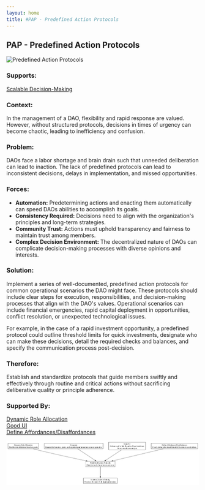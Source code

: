 ```yaml
---
layout: home
title: #PAP - Predefined Action Protocols
---
```


## PAP - Predefined Action Protocols

![Predefined Action Protocols](./output/illustration/predefined_action_protocols_illustration_v3.png)

### Supports:
[Scalable Decision-Making](./scalable_decision_making.html)

### Context:
In the management of a DAO, flexibility and rapid response are valued. However, without structured protocols, decisions in times of urgency can become chaotic, leading to inefficiency and confusion.

### Problem:
DAOs face a labor shortage and brain drain such that unneeded deliberation can lead to inaction. The lack of predefined protocols can lead to inconsistent decisions, delays in implementation, and missed opportunities.

### Forces:
- **Automation:** Predetermining actions and enacting them automatically can speed DAOs abilities to accomplish its goals.
- **Consistency Required:** Decisions need to align with the organization's principles and long-term strategies.
- **Community Trust:** Actions must uphold transparency and fairness to maintain trust among members.
- **Complex Decision Environment:** The decentralized nature of DAOs can complicate decision-making processes with diverse opinions and interests.

### Solution:
Implement a series of well-documented, predefined action protocols for common operational scenarios the DAO might face. These protocols should include clear steps for execution, responsibilities, and decision-making processes that align with the DAO's values. Operational scenarios can include financial emergencies, rapid capital deployment in opportunities, conflict resolution, or unexpected technological issues.

For example, in the case of a rapid investment opportunity, a predefined protocol could outline threshold limits for quick investments, designate who can make these decisions, detail the required checks and balances, and specify the communication process post-decision.

### Therefore:
Establish and standardize protocols that guide members swiftly and effectively through routine and critical actions without sacrificing deliberative quality or principle adherence.

### Supported By:
[Dynamic Role Allocation](./dynamic_role_allocation.html)  
[Good UI](./good_ui.html)  
[Define Affordances/Disaffordances](./define_affordancesdisaffordances.html)

![Predefined Action Protocols](./output/predefined_action_protocols_specific_graph_v3.png)